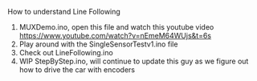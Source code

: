 How to understand Line Following

1. MUXDemo.ino, open this file and watch this youtube video https://www.youtube.com/watch?v=nEmeM64WUjs&t=6s
2. Play around with the SingleSensorTestv1.ino file
3. Check out LineFollowing.ino
4. WIP StepByStep.ino, will continue to update this guy as we figure out how to drive the car with encoders

